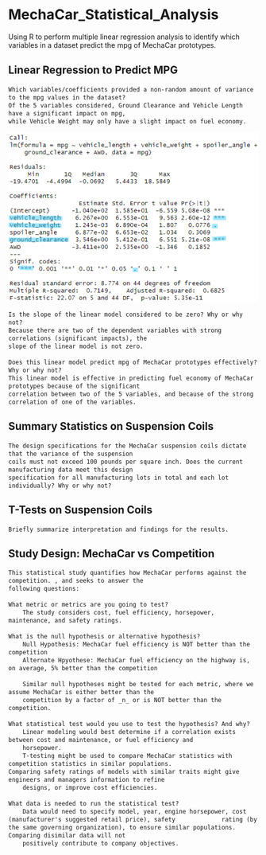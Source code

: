 # MechaCar_Statistical_Analysis
Using R to perform multiple linear regression analysis to identify which variables in a dataset predict the mpg 
of MechaCar prototypes.

## Linear Regression to Predict MPG
    Which variables/coefficients provided a non-random amount of variance to the mpg values in the dataset?
    Of the 5 variables considered, Ground Clearance and Vehicle Length have a significant impact on mpg, 
    while Vehicle Weight may only have a slight impact on fuel economy.
![](/Resources/Images/mpg_summary.png)

    Is the slope of the linear model considered to be zero? Why or why not?
    Because there are two of the dependent variables with strong correlations (significant impacts), the 
    slope of the linear model is not zero.

    Does this linear model predict mpg of MechaCar prototypes effectively? Why or why not?
    This linear model is effective in predicting fuel economy of MechaCar prototypes because of the significant 
    correlation between two of the 5 variables, and because of the strong correlation of one of the variables.
    
## Summary Statistics on Suspension Coils
    The design specifications for the MechaCar suspension coils dictate that the variance of the suspension 
    coils must not exceed 100 pounds per square inch. Does the current manufacturing data meet this design 
    specification for all manufacturing lots in total and each lot individually? Why or why not?

## T-Tests on Suspension Coils
    Briefly summarize interpretation and findings for the results.
    
## Study Design: MechaCar vs Competition
    This statistical study quantifies how MechaCar performs against the competition. , and seeks to answer the 
    following questions:
    
    What metric or metrics are you going to test?
        The study considers cost, fuel efficiency, horsepower, maintenance, and safety ratings.
        
    What is the null hypothesis or alternative hypothesis?
        Null Hypothesis: MechaCar fuel efficiency is NOT better than the competition
        Alternate Hpyothese: MechaCar fuel efficiency on the highway is, on average, 5% better than the competition
        
        Similar null hypotheses might be tested for each metric, where we assume MechaCar is either better than the 
        competition by a factor of _n_ or is NOT better than the competition.

    What statistical test would you use to test the hypothesis? And why?
        Linear modeling would best determine if a correlation exists between cost and maintenance, or fuel efficiency and
        horsepower. 
        T-testing might be used to compare MechaCar statistics with competition statistics in similar populations.                 Comparing safety ratings of models with similar traits might give engineers and managers information to refine
        designs, or improve cost efficiencies.

    What data is needed to run the statistical test?
        Data would need to specify model, year, engine horsepower, cost (manufacturer's suggested retail price), safety             rating (by the same governing organization), to ensure similar populations. Comparing disimilar data will not
        positively contribute to company objectives.

    

